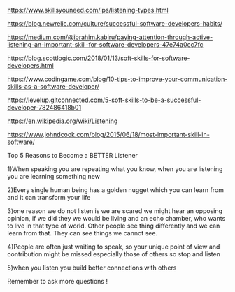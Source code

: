 https://www.skillsyouneed.com/ips/listening-types.html 

https://blog.newrelic.com/culture/successful-software-developers-habits/ 

https://medium.com/@ibrahim.kabiru/paying-attention-through-active-listening-an-important-skill-for-software-developers-47e74a0cc7fc 

https://blog.scottlogic.com/2018/01/13/soft-skills-for-software-developers.html 

https://www.codingame.com/blog/10-tips-to-improve-your-communication-skills-as-a-software-developer/ 

https://levelup.gitconnected.com/5-soft-skills-to-be-a-successful-developer-782486418b01 

https://en.wikipedia.org/wiki/Listening 

https://www.johndcook.com/blog/2015/06/18/most-important-skill-in-software/ 


Top 5 Reasons to Become a BETTER Listener 

1)When speaking you are repeating what you know, when you are listening you are learning something new 

2)Every single human being has a golden nugget which you can learn from and it can transform your life 

3)one reason we do not listen is we are scared we might hear an opposing opinion, if we did they we would be living and an echo chamber, who wants to live in that type of world. Other people see thing differently and we can learn from that.  They can see things we cannot see. 

4)People are often just waiting to speak, so your unique point of view and contribution might be missed especially those of others so stop and listen 

5)when you listen you build better connections with others 

Remember to ask more questions ! 